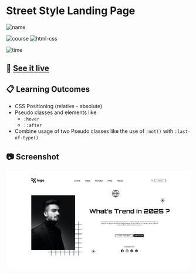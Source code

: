 # Street Style Landing Page

![name](https://img.shields.io/badge/Khurram-Iqbal-blue)

![course](https://img.shields.io/badge/-full--stack--js--bootcamp-red)
![html-css](https://img.shields.io/badge/HTML%20%2F%20CSS-Project--1-green)

![time](https://img.shields.io/badge/time--to--complete-5--hrs--approx.-yellowgreen)

## :link: [See it live](https://fullstack-js-bc-project-01.netlify.app/) 

## :clipboard: Learning Outcomes 

- CSS Positioning (relative - absolute)
- Pseudo classes and elements like
    - `:hover`
    - `::after`
- Combine usage of two Pseudo classes like the use of `:not()` with `:last-of-type()`

## :camera: Screenshot

![screenshot](./screentshot-project1.png)
